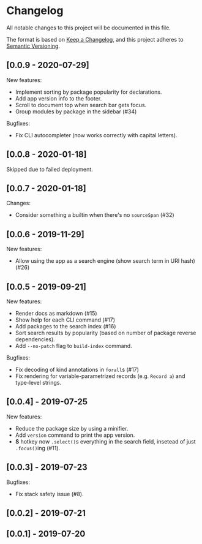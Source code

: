 # Changelog

All notable changes to this project will be documented in this file.

The format is based on [Keep a Changelog](https://keepachangelog.com/en/1.0.0/),
and this project adheres to [Semantic Versioning](https://semver.org/spec/v2.0.0.html).

## [0.0.9 - 2020-07-29]

New features:
- Implement sorting by package popularity for declarations.
- Add app version info to the footer.
- Scroll to document top when search bar gets focus.
- Group modules by package in the sidebar (#34)

Bugfixes:
- Fix CLI autocompleter (now works correctly with capital letters).

## [0.0.8 - 2020-01-18]

Skipped due to failed deployment.

## [0.0.7 - 2020-01-18]

Changes:
- Consider something a builtin when there's no `sourceSpan` (#32)

## [0.0.6 - 2019-11-29]

New features:
- Allow using the app as a search engine (show search term in URI hash) (#26)

## [0.0.5 - 2019-09-21]

New features:
- Render docs as markdown (#15)
- Show help for each CLI command (#17)
- Add packages to the search index (#16)
- Sort search results by popularity (based on number of package reverse dependencies).
- Add `--no-patch` flag to `build-index` command.

Bugfixes:
- Fix decoding of kind annotations in `forall`s (#17)
- Fix rendering for variable-parametrized records (e.g. `Record a`) and type-level strings.

## [0.0.4] - 2019-07-25

New features:
- Reduce the package size by using a minifier.
- Add `version` command to print the app version.
- **S** hotkey now `.select()`s everything in the search field, insetead of just `.focus()`ing (#11).

## [0.0.3] - 2019-07-23

Bugfixes:
- Fix stack safety issue (#8).

## [0.0.2] - 2019-07-21

## [0.0.1] - 2019-07-20
